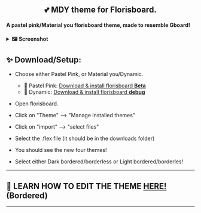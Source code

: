 <h2 align="center"> 💕 MDY theme for Florisboard.</h2>
<h4> A pastel pink/Material you florisboard theme, made to resemble Gboard!</h4>

<details>
<summary><b>🖼️ Screenshot</b></summary>
  
</h2>

---

## Bordered:
<img src="https://github.com/TeaEndsAcronyms/Gboard-for-Florisboard-theme/assets/123305689/cd5c584d-ecc9-4377-8e69-4bd5a3d4df12" alt="Bordered" border="0" width="500">

---
## Borderless:
<img src="https://github.com/TeaEndsAcronyms/Gboard-for-Florisboard-theme/assets/123305689/5514f54c-6e15-4ff9-8c3e-53ce49eca6ee" alt="Bordered" border="0" width="500">


---

</details>

## ✨ Download/Setup:

- Choose either Pastel Pink, or Material you/Dynamic.

  - 🩷 Pastel Pink: [Download & install florisboard **Beta**](https://apt.izzysoft.de/fdroid/index/apk/dev.patrickgold.florisboard.beta)
  - 🎨 Dynamic: [Download & install florisboard **debug**](https://www.mediafire.com/file/pywec1eo0iqze0j/dev.patrickgold.florisboard.debug.apk/file)

- Open florisboard.

- Click on "Theme" --> "Manage installed themes"

- Click on "import" --> "select files"

- Select the .flex file (it should be in the downloads folder)

- You should see the new four themes!

- Select either Dark bordered/borderless or Light bordered/borderles!

---
## 📝 LEARN HOW TO EDIT THE THEME [HERE!](https://github.com/TeaEndsAcronyms/Gboard-for-Florisboard-theme/blob/main/Editing%20Guide.md) (Bordered)
---
